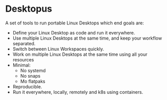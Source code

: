 # Desktopus

A set of tools to run portable Linux Desktops which end goals are:

- Define your Linux Desktop as code and run it everywhere.
- Use multiple Linux Desktops at the same time, and keep your workflow separated.
- Switch between Linux Workspaces quickly.
- Work on multiple Linux Desktops at the same time using all your resources
- Minimal:
  - No systemd
  - No snaps
  - Mo flatpaks
- Reproducible.
- Run it everywhere, locally, remotely and k8s using containers.
